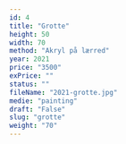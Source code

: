 ```yaml
---
id: 4
title: "Grotte"
height: 50
width: 70
method: "Akryl på lærred"
year: 2021
price: "3500"
exPrice: ""
status: ""
fileName: "2021-grotte.jpg"
medie: "painting"
draft: "False"
slug: "grotte"
weight: "70"
---
```

